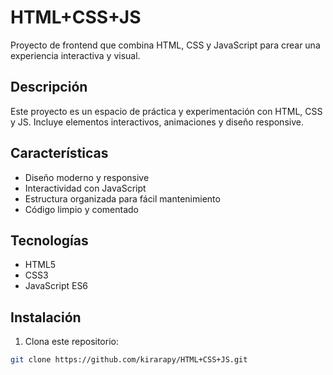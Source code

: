 # HTML+CSS+JS
Proyecto de frontend que combina HTML, CSS y JavaScript para crear una experiencia interactiva y visual.

## Descripción
Este proyecto es un espacio de práctica y experimentación con HTML, CSS y JS. Incluye elementos interactivos, animaciones y diseño responsive.

## Características
- Diseño moderno y responsive
- Interactividad con JavaScript
- Estructura organizada para fácil mantenimiento
- Código limpio y comentado

## Tecnologías
- HTML5
- CSS3
- JavaScript ES6

## Instalación
1. Clona este repositorio: 
```bash
git clone https://github.com/kirarapy/HTML+CSS+JS.git
